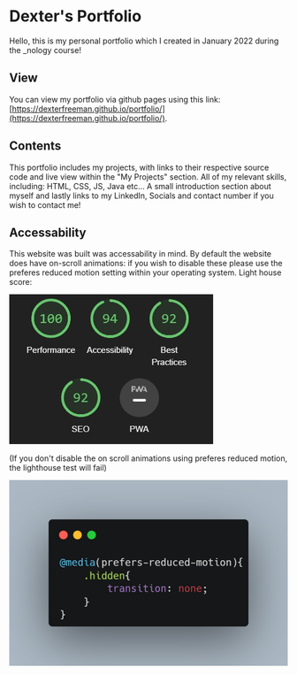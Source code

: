# Dexter's Portfolio

Hello, this is my personal portfolio which I created in January 2022 during the _nology course!

## View

You can view my portfolio via github pages using this link: [https://dexterfreeman.github.io/portfolio/](https://dexterfreeman.github.io/portfolio/). 
 
## Contents
This portfolio includes my projects, with links to their respective source code and live view within the "My Projects" section. 
All of my relevant skills, including: HTML, CSS, JS, Java etc...
A small introduction section about myself and lastly links to my LinkedIn, Socials and contact number if you wish to contact me!


## Accessability 
This website was built was accessability in mind. By default the website does have on-scroll animations: if you wish to disable these please use the preferes reduced motion setting within your operating system. 
Light house score: 

![lighthouse score](lighthouse-score.jpg)


(If you don't disable the on scroll animations using preferes reduced motion, the lighthouse test will fail)

![css media query](carbon.png)
